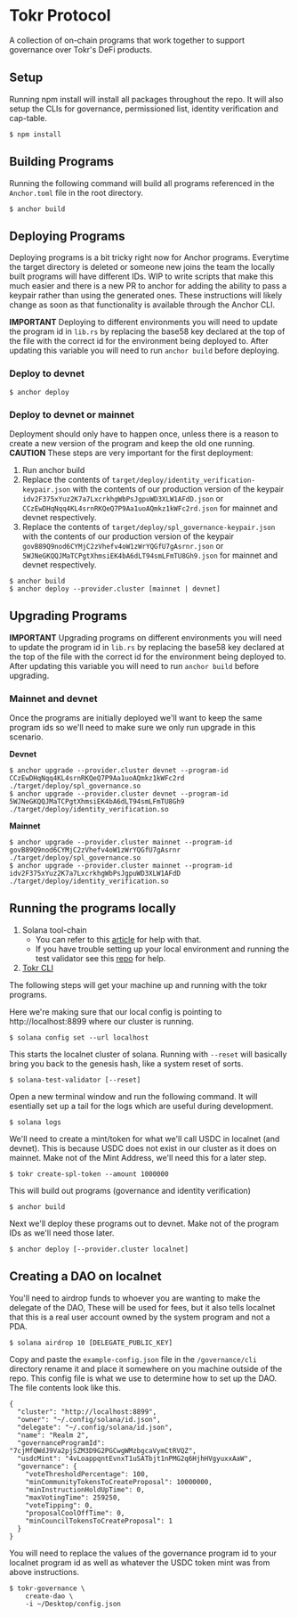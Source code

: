 # Tokr Protocol

A collection of on-chain programs that work together to support governance over Tokr's DeFi products.

## Setup

Running npm install will install all packages throughout the repo. It will also setup the CLIs for governance, permissioned list, identity verification and cap-table.

```
$ npm install
```

## Building Programs

Running the following command will build all programs referenced in the `Anchor.toml` file in the root directory.

```
$ anchor build
```

## Deploying Programs

Deploying programs is a bit tricky right now for Anchor programs. Everytime the target directory is deleted or someone new joins the team the locally built programs will have different IDs. WIP to write scripts that make this much easier and there is a new PR to anchor for adding the ability to pass a keypair rather than using the generated ones. These instructions will likely change as soon as that functionality is available through the Anchor CLI.

**IMPORTANT** Deploying to different environments you will need to update the program id in `lib.rs` by replacing the base58 key declared at the top of the file with the correct id for the environment being deployed to. After updating this variable you will need to run `anchor build` before deploying.

### Deploy to devnet
```
$ anchor deploy
```

### Deploy to devnet or mainnet

Deployment should only have to happen once, unless there is a reason to create a new version of the program and keep the old one running. 
**CAUTION** These steps are very important for the first deployment:

1. Run anchor build
2. Replace the contents of `target/deploy/identity_verification-keypair.json` with the contents of our production version of the keypair `idv2F375xYuz2K7a7LxcrkhgWbPsJgpuWD3XLW1AFdD.json` or `CCzEwDHqNqq4KL4srnRKQeQ7P9Aa1uoAQmkz1kWFc2rd.json` for mainnet and devnet respectively.
3. Replace the contents of `target/deploy/spl_governance-keypair.json` with the contents of our production version of the keypair `govB89Q9nod6CYMjC2zVhefv4oW1zWrYQGfU7gAsrnr.json` or `5WJNeGKQQJMaTCPgtXhmsiEK4bA6dLT94smLFmTU8Gh9.json` for mainnet and devnet respectively.

```
$ anchor build
$ anchor deploy --provider.cluster [mainnet | devnet]
```

## Upgrading Programs

**IMPORTANT** Upgrading programs on different environments you will need to update the program id in `lib.rs` by replacing the base58 key declared at the top of the file with the correct id for the environment being deployed to. After updating this variable you will need to run `anchor build` before upgrading.

### Mainnet and devnet

Once the programs are initially deployed we'll want to keep the same program ids so we'll need to make sure we only run upgrade in this scenario.

**Devnet**

```
$ anchor upgrade --provider.cluster devnet --program-id CCzEwDHqNqq4KL4srnRKQeQ7P9Aa1uoAQmkz1kWFc2rd ./target/deploy/spl_governance.so
$ anchor upgrade --provider.cluster devnet --program-id 5WJNeGKQQJMaTCPgtXhmsiEK4bA6dLT94smLFmTU8Gh9 ./target/deploy/identity_verification.so
```

**Mainnet**

```
$ anchor upgrade --provider.cluster mainnet --program-id govB89Q9nod6CYMjC2zVhefv4oW1zWrYQGfU7gAsrnr ./target/deploy/spl_governance.so
$ anchor upgrade --provider.cluster mainnet --program-id idv2F375xYuz2K7a7LxcrkhgWbPsJgpuWD3XLW1AFdD ./target/deploy/identity_verification.so
```

## Running the programs locally

1. Solana tool-chain
   - You can refer to this [article](https://docs.solana.com/cli/install-solana-cli-tools) for help with that.
   - If you have trouble setting up your local environment and running the test validator see this [repo](https://github.com/TOKR-labs/sol-playground) for help.
2. [Tokr CLI](https://github.com/TOKR-labs/tokr-cli)
   
The following steps will get your machine up and running with the tokr programs.

Here we're making sure that our local config is pointing to http://localhost:8899 where our cluster is running.

```
$ solana config set --url localhost
```

This starts the localnet cluster of solana. Running with `--reset` will basically bring you back to the genesis hash, like a system reset of sorts.

```
$ solana-test-validator [--reset]
```

Open a new terminal window and run the following command. It will esentially set up a tail for the logs which are useful during development.

```
$ solana logs
```

We'll need to create a mint/token for what we'll call USDC in localnet (and devnet). This is because USDC does not exist in our cluster as it does on mainnet. Make not of the Mint Address, we'll need this for a later step.

```
$ tokr create-spl-token --amount 1000000
```

This will build out programs (governance and identity verification)

```
$ anchor build
```

Next we'll deploy these programs out to devnet. Make not of the program IDs as we'll need those later.

```
$ anchor deploy [--provider.cluster localnet]
```

## Creating a DAO on localnet

You'll need to airdrop funds to whoever you are wanting to make the delegate of the DAO, These will be used for fees, but it also tells localnet that this is a real user account owned by the system program and not a PDA.

```
$ solana airdrop 10 [DELEGATE_PUBLIC_KEY]
```

Copy and paste the `example-config.json` file in the `/governance/cli` directory rename it and place it somewhere on you machine outside of the repo. 
This config file is what we use to determine how to set up the DAO. The file contents look like this. 

```
{
  "cluster": "http://localhost:8899",
  "owner": "~/.config/solana/id.json",
  "delegate": "~/.config/solana/id.json",
  "name": "Realm 2",
  "governanceProgramId": "7cjMfQWdJ9Va2pjSZM3D9G2PGCwgWMzbgcaVymCtRVQZ",
  "usdcMint": "4vLoappqntEvnxT1uSATbjt1nPMG2q6HjhHVgyuxxAaW",
  "governance": {
    "voteThresholdPercentage": 100,
    "minCommunityTokensToCreateProposal": 10000000,
    "minInstructionHoldUpTime": 0,
    "maxVotingTime": 259250,
    "voteTipping": 0,
    "proposalCoolOffTime": 0,
    "minCouncilTokensToCreateProposal": 1
  }
}
```

You will need to replace the values of the governance program id to your localnet program id as well as whatever the USDC token mint was from above instructions.

```
$ tokr-governance \
    create-dao \
    -i ~/Desktop/config.json
```
